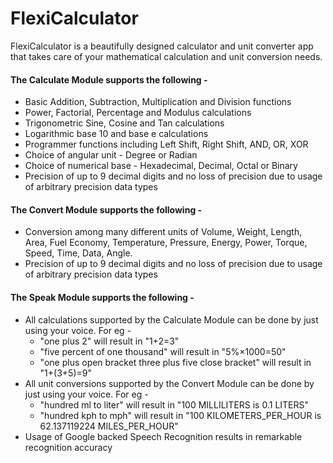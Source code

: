 # FlexiCalculator

FlexiCalculator is a beautifully designed calculator and unit converter app that takes care of your
mathematical calculation and unit conversion needs.

#### The Calculate Module supports the following -

- Basic Addition, Subtraction, Multiplication and Division functions
- Power, Factorial, Percentage and Modulus calculations
- Trigonometric Sine, Cosine and Tan calculations
- Logarithmic base 10 and base e calculations
- Programmer functions including Left Shift, Right Shift, AND, OR, XOR
- Choice of angular unit - Degree or Radian
- Choice of numerical base - Hexadecimal, Decimal, Octal or Binary
- Precision of up to 9 decimal digits and no loss of precision due to usage of arbitrary precision
data types

#### The Convert Module supports the following -

- Conversion among many different units of Volume, Weight, Length, Area, Fuel Economy, Temperature, 
Pressure, Energy, Power, Torque, Speed, Time, Data, Angle.
- Precision of up to 9 decimal digits and no loss of precision due to usage of arbitrary precision
data types

#### The Speak Module supports the following -

- All calculations supported by the Calculate Module can be done by just using your voice. For eg -
    - "one plus 2" will result in "1+2=3"
    - "five percent of one thousand" will result in "5%×1000=50"
    - "one plus open bracket three plus five close bracket" will result in "1+(3+5)=9"
- All unit conversions supported by the Convert Module can be done by just using your voice. For eg -
    - "hundred ml to liter" will result in "100 MILLILITERS is 0.1 LITERS"
    - "hundred kph to mph" will result in "100 KILOMETERS_PER_HOUR is 62.137119224 MILES_PER_HOUR"
- Usage of Google backed Speech Recognition results in remarkable recognition accuracy
